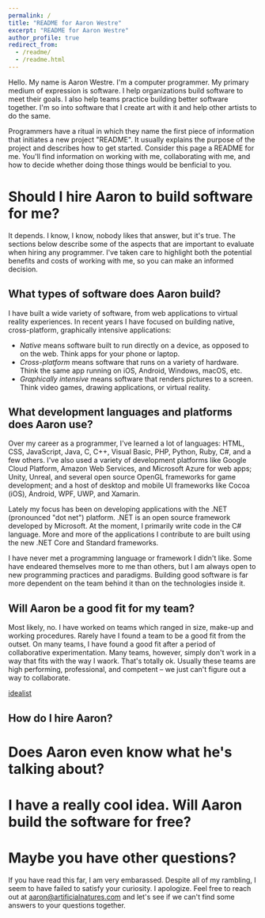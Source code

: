 ```yaml
---
permalink: /
title: "README for Aaron Westre"
excerpt: "README for Aaron Westre"
author_profile: true
redirect_from: 
  - /readme/
  - /readme.html
---
```


Hello. My name is Aaron Westre. I'm a computer programmer. My primary medium of expression is software. I help organizations build software to meet their goals. I also help teams practice building better software together. I'm so into software that I create art with it and help other artists to do the same.

Programmers have a ritual in which they name the first piece of information that initiates a new project "README". It usually explains the purpose of the project and describes how to get started. Consider this page a README for me. You'll find information on working with me, collaborating with me, and how to decide whether doing those things would be benficial to you.

Should I hire Aaron to build software for me?
======
It depends. I know, I know, nobody likes that answer, but it's true. The sections below describe some of the aspects that are important to evaluate when hiring any programmer. I've taken care to highlight both the potential benefits and costs of working with me, so you can make an informed decision.

What types of software does Aaron build?
------
I have built a wide variety of software, from web applications to virtual reality experiences. In recent years I have focused on building native, cross-platform, graphically intensive applications:

 - *Native* means software built to run directly on a device, as opposed to on the web. Think apps for your phone or laptop.
 - *Cross-platform* means software that runs on a variety of hardware. Think the same app running on iOS, Android, Windows, macOS, etc.
 - *Graphically intensive* means software that renders pictures to a screen. Think video games, drawing applications, or virtual reality.

What development languages and platforms does Aaron use?
------
Over my career as a programmer, I've learned a lot of languages: HTML, CSS, JavaScript, Java, C, C++, Visual Basic, PHP, Python, Ruby, C#, and a few others. I've also used a variety of development platforms like Google Cloud Platform, Amazon Web Services, and Microsoft Azure for web apps; Unity, Unreal, and several open source OpenGL frameworks for game development; and a host of desktop and mobile UI frameworks like Cocoa (iOS), Android, WPF, UWP, and Xamarin.

Lately my focus has been on developing applications with the .NET (pronounced "dot net") platform. .NET is an open source framework developed by Microsoft. At the moment, I primarily write code in the C# language. More and more of the applications I contribute to are built using the new .NET Core and Standard frameworks.

I have never met a programming language or framework I didn't like. Some have endeared themselves more to me than others, but I am always open to new programming practices and paradigms. Building good software is far more dependent on the team behind it than on the technologies inside it.

Will Aaron be a good fit for my team?
------
Most likely, no. I have worked on teams which ranged in size, make-up and working procedures. Rarely have I found a team to be a good fit from the outset. On many teams, I have found a good fit after a period of collaborative experimentation. Many teams, however, simply don't work in a way that fits with the way I waork. That's totally ok. Usually these teams are high performing, professional, and competent – we just can't figure out a way to collaborate.

[idealist](https://neilonsoftware.com/books/personality-patterns-of-problematic-projects/developers/the-idealist/)

How do I hire Aaron?
------


Does Aaron even know what he's talking about?
======


I have a really cool idea. Will Aaron build the software for free?
======



Maybe you have other questions?
======
If you have read this far, I am very embarassed. Despite all of my rambling, I seem to have failed to satisfy your curiosity. I apologize. Feel free to reach out at [aaron@artificialnatures.com](mailto:aaron@artificialnatures.com) and let's see if we can't find some answers to your questions together.

